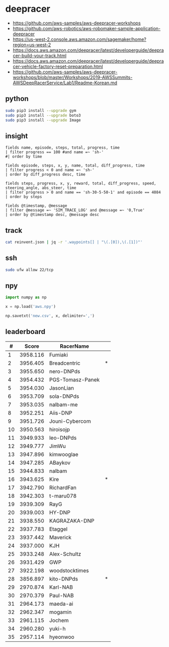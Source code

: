 # deepracer

* <https://github.com/aws-samples/aws-deepracer-workshops>
* <https://github.com/aws-robotics/aws-robomaker-sample-application-deepracer>
* <https://us-west-2.console.aws.amazon.com/sagemaker/home?region=us-west-2>
* <https://docs.aws.amazon.com/deepracer/latest/developerguide/deepracer-build-your-track.html>
* <https://docs.aws.amazon.com/deepracer/latest/developerguide/deepracer-vehicle-factory-reset-preparation.html>
* <https://github.com/aws-samples/aws-deepracer-workshops/blob/master/Workshops/2019-AWSSummits-AWSDeepRacerService/Lab1/Readme-Korean.md>

## python

```bash
sudo pip3 install --upgrade gym
sudo pip3 install --upgrade boto3
sudo pip3 install --upgrade Image
```

## insight

```
fields name, episode, steps, total, progress, time
| filter progress == 100 #and name =~ 'sh-'
#| order by time

fields episode, steps, x, y, name, total, diff_progress, time
| filter progress < 0 and name =~ 'sh-'
| order by diff_progress desc, time

fields steps, progress, x, y, reward, total, diff_progress, speed, steering_angle, abs_steer, time
| filter progress > 0 and name == 'sh-30-5-50-1' and episode == 4084
| order by steps

fields @timestamp, @message
| filter @message =~ 'SIM_TRACE_LOG' and @message =~ '0,True'
| order by @timestamp desc, @message desc
```

## track

```bash
cat reinvent.json | jq -r '.waypoints[] | "\(.[0]),\(.[1])"'
```

## ssh

```bash
sudo ufw allow 22/tcp
```

## npy

```python
import numpy as np

x = np.load('aws.npy')

np.savetxt('new.csv', x, delimiter=',')
```

## leaderboard

<!-- leaderboard -->
| # | Score | RacerName |   |
| - | ----- | --------- | - |
| 1 | 3958.116 | Fumiaki | |
| 2 | 3956.405 | Breadcentric | * |
| 3 | 3955.650 | nero-DNPds | |
| 4 | 3954.432 | PGS-Tomasz-Panek | |
| 5 | 3954.030 | JasonLian | |
| 6 | 3953.709 | sola-DNPds | |
| 7 | 3953.035 | nalbam-me | |
| 8 | 3952.251 | Aiis-DNP | |
| 9 | 3951.726 | Jouni-Cybercom | |
| 10 | 3950.563 | hiroisojp | |
| 11 | 3949.933 | leo-DNPds | |
| 12 | 3949.777 | JimWu | |
| 13 | 3947.896 | kimwooglae | |
| 14 | 3947.285 | ABaykov | |
| 15 | 3944.833 | nalbam | |
| 16 | 3943.625 | Kire | * |
| 17 | 3942.790 | RichardFan | |
| 18 | 3942.303 | t-maru078 | |
| 19 | 3939.309 | RayG | |
| 20 | 3939.003 | HY-DNP | |
| 21 | 3938.550 | KAGRAZAKA-DNP | |
| 22 | 3937.783 | Etaggel | |
| 23 | 3937.442 | Maverick | |
| 24 | 3937.000 | KJH | |
| 25 | 3933.248 | Alex-Schultz | |
| 26 | 3931.429 | GWP | |
| 27 | 3922.198 | woodstocktimes | |
| 28 | 3856.897 | kito-DNPds | * |
| 29 | 2970.874 | Karl-NAB | |
| 30 | 2970.379 | Paul-NAB | |
| 31 | 2964.173 | maeda-ai | |
| 32 | 2962.347 | mogamin | |
| 33 | 2961.115 | Jochem | |
| 34 | 2960.280 | yuki-h | |
| 35 | 2957.114 | hyeonwoo | |
